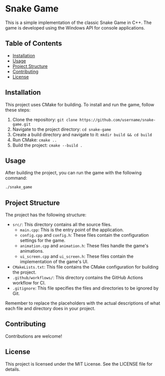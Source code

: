# Snake Game

This is a simple implementation of the classic Snake Game in C++. The game is developed using the Windows API for console applications.

## Table of Contents

- [Installation](#installation)
- [Usage](#usage)
- [Project Structure](#project-structure)
- [Contributing](#contributing)
- [License](#license)

## Installation

This project uses CMake for building. To install and run the game, follow these steps:

1. Clone the repository: `git clone https://github.com/username/snake-game.git`
2. Navigate to the project directory: `cd snake-game`
3. Create a build directory and navigate to it: `mkdir build && cd build`
4. Run CMake: `cmake ..`
5. Build the project: `cmake --build .`

## Usage

After building the project, you can run the game with the following command:

```bash
./snake_game
```

## Project Structure
The project has the following structure:

- `src/`: This directory contains all the source files.
  - `main.cpp`: This is the entry point of the application.
  - `config.cpp` and `config.h`: These files contain the configuration settings for the game.
  - `animation.cpp` and `animation.h`: These files handle the game's animations.
  - `ui_screen.cpp` and `ui_screen.h`: These files contain the implementation of the game's UI.
- `CMakeLists.txt`: This file contains the CMake configuration for building the project.
- `.github/workflows/`: This directory contains the GitHub Actions workflow for CI.
- `.gitignore`: This file specifies the files and directories to be ignored by Git.

Remember to replace the placeholders with the actual descriptions of what each file and directory does in your project.

## Contributing
Contributions are welcome!
## License
This project is licensed under the MIT License. See the LICENSE file for details.